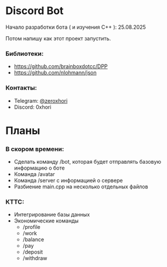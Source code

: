 # Discord Bot
Начало разработки бота ( и изучения C++ ): 25.08.2025

Потом напишу как этот проект запустить.

### Библиотеки:
- https://github.com/brainboxdotcc/DPP
- https://github.com/nlohmann/json


### Контакты:
- Telegram: [@zeroxhori](https://t.me/zeroxhori)
- Discord: 0xhori

# Планы

### В скором времени:
- Сделать команду /bot, которая будет отправлять базовую информацию о боте
- Команда /avatar
- Команда /server с информацией о сервере
- Разбиение main.cpp на несколько отдельных файлов

### КТТС:
- Интегрирование базы данных
- Экономические команды
    - /profile
    - /work
    - /balance
    - /pay
    - /deposit
    - /withdraw